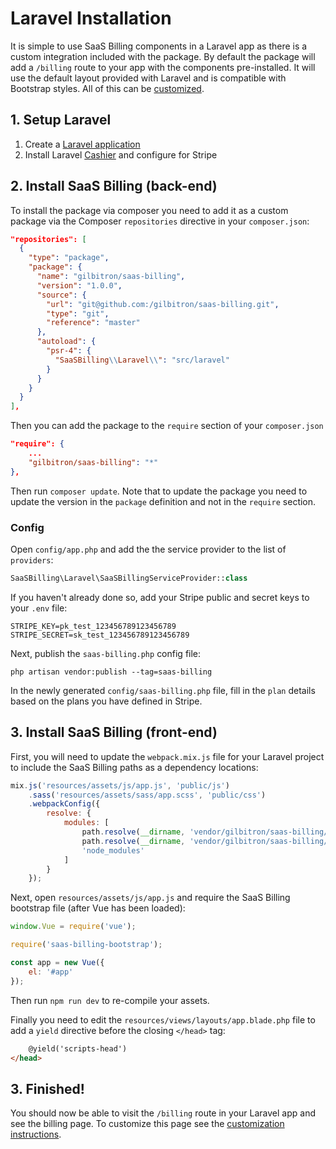 # Laravel Installation

It is simple to use SaaS Billing components in a Laravel app as there is a custom integration included with the package. By default the 
package will add a `/billing` route to your app with the components pre-installed. It will use the default layout provided with Laravel
and is compatible with Bootstrap styles. All of this can be [customized](/laravel/customize.md).

## 1. Setup Laravel

1. Create a [Laravel application](https://laravel.com/docs/5.5/installation)
1. Install Laravel [Cashier](https://laravel.com/docs/5.5/billing) and configure for Stripe

## 2. Install SaaS Billing (back-end)

To install the package via composer you need to add it as a custom package via the Composer `repositories` directive in your `composer.json`:

```json
"repositories": [
  {
    "type": "package",
    "package": {
      "name": "gilbitron/saas-billing",
      "version": "1.0.0",
      "source": {
        "url": "git@github.com:/gilbitron/saas-billing.git",
        "type": "git",
        "reference": "master"
      },
      "autoload": {
        "psr-4": {
          "SaaSBilling\\Laravel\\": "src/laravel"
        }
      }
    }
  }
],
```

Then you can add the package to the `require` section of your `composer.json`

```json
"require": {
    ...
    "gilbitron/saas-billing": "*"
},
```

Then run `composer update`. Note that to update the package you need to update the version in the `package` definition and not in the `require` section.

### Config

Open `config/app.php` and add the the service provider to the list of `providers`:

```php
SaaSBilling\Laravel\SaaSBillingServiceProvider::class
```

If you haven't already done so, add your Stripe public and secret keys to your `.env` file:

```
STRIPE_KEY=pk_test_123456789123456789
STRIPE_SECRET=sk_test_123456789123456789
```

Next, publish the `saas-billing.php` config file:

```
php artisan vendor:publish --tag=saas-billing
```

In the newly generated `config/saas-billing.php` file, fill in the `plan` details based on the plans you have defined in Stripe.

## 3. Install SaaS Billing (front-end)

First, you will need to update the `webpack.mix.js` file for your Laravel project to include the SaaS Billing paths as a dependency locations:

```js
mix.js('resources/assets/js/app.js', 'public/js')
    .sass('resources/assets/sass/app.scss', 'public/css')
    .webpackConfig({
        resolve: {
            modules: [
                path.resolve(__dirname, 'vendor/gilbitron/saas-billing/dist'),
                path.resolve(__dirname, 'vendor/gilbitron/saas-billing/src/laravel/resources/assets/js'),
                'node_modules'
            ]
        }
    });
```

Next, open `resources/assets/js/app.js` and require the SaaS Billing bootstrap file (after Vue has been loaded):

```js
window.Vue = require('vue');

require('saas-billing-bootstrap');

const app = new Vue({
    el: '#app'
});
```

Then run `npm run dev` to re-compile your assets.

Finally you need to edit the `resources/views/layouts/app.blade.php` file to add a `yield` directive before the closing `</head>` tag:

```html
    @yield('scripts-head')
</head>
``` 

## 3. Finished!

You should now be able to visit the `/billing` route in your Laravel app and see the billing page. To customize this
page see the [customization instructions](/laravel/customize.md).
